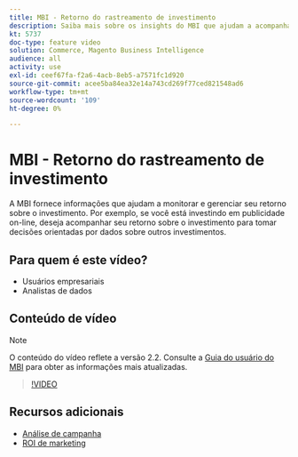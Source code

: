 ```yaml
---
title: MBI - Retorno do rastreamento de investimento
description: Saiba mais sobre os insights do MBI que ajudam a acompanhar seu retorno sobre o investimento.
kt: 5737
doc-type: feature video
solution: Commerce, Magento Business Intelligence
audience: all
activity: use
exl-id: ceef67fa-f2a6-4acb-8eb5-a7571fc1d920
source-git-commit: acee5ba84ea32e14a743cd269f77ced821548ad6
workflow-type: tm+mt
source-wordcount: '109'
ht-degree: 0%

---
```


# MBI - Retorno do rastreamento de investimento

A MBI fornece informações que ajudam a monitorar e gerenciar seu retorno sobre o investimento. Por exemplo, se você está investindo em publicidade on-line, deseja acompanhar seu retorno sobre o investimento para tomar decisões orientadas por dados sobre outros investimentos.

## Para quem é este vídeo?

- Usuários empresariais
- Analistas de dados

## Conteúdo de vídeo

>[!NOTE]
>
>O conteúdo do vídeo reflete a versão 2.2. Consulte a [Guia do usuário do MBI](https://docs.magento.com/mbi/) para obter as informações mais atualizadas.

>[!VIDEO](https://video.tv.adobe.com/v/35991?quality=12&learn=on)

## Recursos adicionais

- [Análise de campanha](https://docs.magento.com/mbi/data-analyst/analysis/camp-analysis.html)
- [ROI de marketing](https://docs.magento.com/mbi/data-analyst/analysis/marketing-roi.html)
